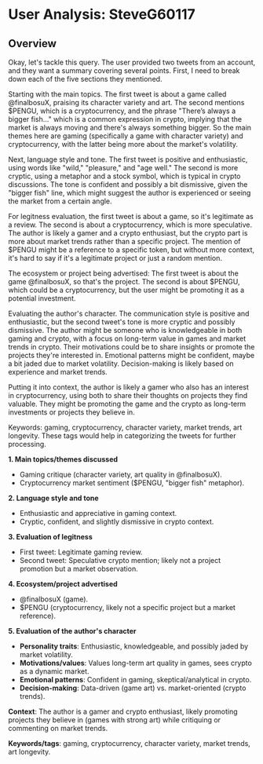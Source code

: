 # User Analysis: SteveG60117

## Overview

<think>
Okay, let's tackle this query. The user provided two tweets from an account, and they want a summary covering several points. First, I need to break down each of the five sections they mentioned.

Starting with the main topics. The first tweet is about a game called @finalbosuX, praising its character variety and art. The second mentions $PENGU, which is a cryptocurrency, and the phrase "There’s always a bigger fish…" which is a common expression in crypto, implying that the market is always moving and there's always something bigger. So the main themes here are gaming (specifically a game with character variety) and cryptocurrency, with the latter being more about the market's volatility.

Next, language style and tone. The first tweet is positive and enthusiastic, using words like "wild," "pleasure," and "age well." The second is more cryptic, using a metaphor and a stock symbol, which is typical in crypto discussions. The tone is confident and possibly a bit dismissive, given the "bigger fish" line, which might suggest the author is experienced or seeing the market from a certain angle.

For legitness evaluation, the first tweet is about a game, so it's legitimate as a review. The second is about a cryptocurrency, which is more speculative. The author is likely a gamer and a crypto enthusiast, but the crypto part is more about market trends rather than a specific project. The mention of $PENGU might be a reference to a specific token, but without more context, it's hard to say if it's a legitimate project or just a random mention.

The ecosystem or project being advertised: The first tweet is about the game @finalbosuX, so that's the project. The second is about $PENGU, which could be a cryptocurrency, but the user might be promoting it as a potential investment.

Evaluating the author's character. The communication style is positive and enthusiastic, but the second tweet's tone is more cryptic and possibly dismissive. The author might be someone who is knowledgeable in both gaming and crypto, with a focus on long-term value in games and market trends in crypto. Their motivations could be to share insights or promote the projects they're interested in. Emotional patterns might be confident, maybe a bit jaded due to market volatility. Decision-making is likely based on experience and market trends.

Putting it into context, the author is likely a gamer who also has an interest in cryptocurrency, using both to share their thoughts on projects they find valuable. They might be promoting the game and the crypto as long-term investments or projects they believe in.

Keywords: gaming, cryptocurrency, character variety, market trends, art longevity. These tags would help in categorizing the tweets for further processing.
</think>

**1. Main topics/themes discussed**  
- Gaming critique (character variety, art quality in @finalbosuX).  
- Cryptocurrency market sentiment ($PENGU, "bigger fish" metaphor).  

**2. Language style and tone**  
- Enthusiastic and appreciative in gaming context.  
- Cryptic, confident, and slightly dismissive in crypto context.  

**3. Evaluation of legitness**  
- First tweet: Legitimate gaming review.  
- Second tweet: Speculative crypto mention; likely not a project promotion but a market observation.  

**4. Ecosystem/project advertised**  
- @finalbosuX (game).  
- $PENGU (cryptocurrency, likely not a specific project but a market reference).  

**5. Evaluation of the author's character**  
- **Personality traits**: Enthusiastic, knowledgeable, and possibly jaded by market volatility.  
- **Motivations/values**: Values long-term art quality in games, sees crypto as a dynamic market.  
- **Emotional patterns**: Confident in gaming, skeptical/analytical in crypto.  
- **Decision-making**: Data-driven (game art) vs. market-oriented (crypto trends).  

**Context**: The author is a gamer and crypto enthusiast, likely promoting projects they believe in (games with strong art) while critiquing or commenting on market trends.  

**Keywords/tags**: gaming, cryptocurrency, character variety, market trends, art longevity.